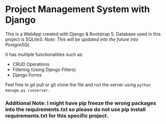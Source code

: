 # Project Management System with Django

This is a WebApp created with Django & Bootstrap 5.
Database used in this project is SQLite3. *Note: This will be updated into the future into PostgreSQL*

It has multiple functionalities such as:
- CRUD Operations
- Filtering (Using Django Filters)
- Django Forms

Feel free to git pull or git clone the file and run the server using `python manage.py runserver`.

### Additional Note: I might have pip freeze the wrong packages into the requirements.txt so please do not use pip install requirements.txt for this specific project.
